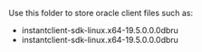 Use this folder to store oracle client files such as:

- instantclient-sdk-linux.x64-19.5.0.0.0dbru
- instantclient-sdk-linux.x64-19.5.0.0.0dbru
